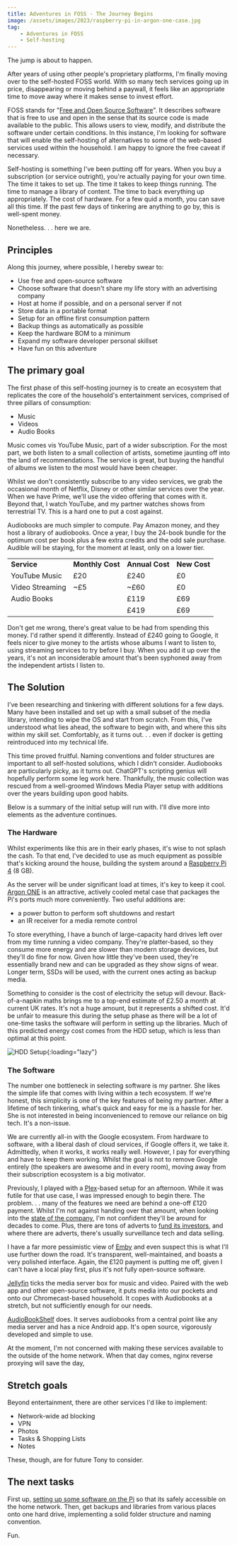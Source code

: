 ```yaml
---
title: Adventures in FOSS - The Journey Begins
image: /assets/images/2023/raspberry-pi-in-argon-one-case.jpg
tag:
    - Adventures in FOSS
    - Self-hosting
---
```


The jump is about to happen.

After years of using other people's proprietary platforms, I'm finally moving over to the self-hosted FOSS world. With so many tech services going up in price, disappearing or moving behind a paywall, it feels like an appropriate time to move away where it makes sense to invest effort.

FOSS stands for "[Free and Open Source Software](https://en.wikipedia.org/wiki/Free_and_open-source_software)". It describes software that is free to use and open in the sense that its source code is made available to the public. This allows users to view, modify, and distribute the software under certain conditions. In this instance, I'm looking for software that will enable the self-hosting of alternatives to some of the web-based services used within the household. I am happy to ignore the free caveat if necessary.

Self-hosting is something I've been putting off for years. When you buy a subscription (or service outright), you're actually paying for your own time. The time it takes to set up. The time it takes to keep things running. The time to manage a library of content. The time to back everything up appropriately. The cost of hardware. For a few quid a month, you can save all this time. If the past few days of tinkering are anything to go by, this is well-spent money.

Nonetheless. . . here we are.

## Principles

Along this journey, where possible, I hereby swear to:

* Use free and open-source software
* Choose software that doesn't share my life story with an advertising company
* Host at home if possible, and on a personal server if not
* Store data in a portable format
* Setup for an offline first consumption pattern
* Backup things as automatically as possible
* Keep the hardware BOM to a minimum
* Expand my software developer personal skillset
* Have fun on this adventure

## The primary goal

The first phase of this self-hosting journey is to create an ecosystem that replicates the core of the household's entertainment services, comprised of three pillars of consumption:

* Music
* Videos
* Audio Books

Music comes vis YouTube Music, part of a wider subscription. For the most part, we both listen to a small collection of artists, sometime jaunting off into the land of recommendations. The service is great, but buying the handful of albums we listen to the most would have been cheaper.

Whilst we don't consistently subscribe to any video services, we grab the occasional month of Netflix, Disney or other similar services over the year. When we have Prime, we'll use the video offering that comes with it. Beyond that, I watch YouTube, and my partner watches shows from terrestrial TV. This is a hard one to put a cost against.

Audiobooks are much simpler to compute. Pay Amazon money, and they host a library of audiobooks. Once a year, I buy the 24-book bundle for the optimum cost per book plus a few extra credits and the odd sale purchase. Audible will be staying, for the moment at least, only on a lower tier.

<table>
  <tr>
   <td><strong>Service</strong>
   </td>
   <td><strong>Monthly Cost</strong>
   </td>
   <td><strong>Annual Cost</strong>
   </td>
   <td><strong>New Cost</strong>
   </td>
  </tr>
  <tr>
   <td>YouTube Music
   </td>
   <td>£20
   </td>
   <td>£240
   </td>
   <td>£0
   </td>
  </tr>
  <tr>
   <td>Video Streaming
   </td>
   <td>~£5
   </td>
   <td>~£60
   </td>
   <td>£0
   </td>
  </tr>
  <tr>
   <td>Audio Books
   </td>
   <td>
   </td>
   <td>£119
   </td>
   <td>£69
   </td>
  </tr>
  <tr>
   <td>
   </td>
   <td>
   </td>
   <td>£419
   </td>
   <td>£69
   </td>
  </tr>
</table>

Don't get me wrong, there's great value to be had from spending this money. I'd rather spend it differently. Instead of £240 going to Google, it feels nicer to give money to the artists whose albums I want to listen to, using streaming services to try before I buy. When you add it up over the years, it's not an inconsiderable amount that's been syphoned away from the independent artists I listen to.

## The Solution

I've been researching and tinkering with different solutions for a few days. Many have been installed and set up with a small subset of the media library, intending to wipe the OS and start from scratch. From this, I've understood what lies ahead, the software to begin with, and where this sits within my skill set. Comfortably, as it turns out. . . even if docker is getting reintroduced into my technical life.

This time proved fruitful. Naming conventions and folder structures are important to all self-hosted solutions, which I didn't consider. Audiobooks are particularly picky, as it turns out. ChatGPT's scripting genius will hopefully perform some leg work here. Thankfully, the music collection was rescued from a well-groomed Windows Media Player setup with additions over the years building upon good habits.

Below is a summary of the initial setup will run with. I'll dive more into elements as the adventure continues.

### The Hardware

Whilst experiments like this are in their early phases, it's wise to not splash the cash. To that end, I've decided to use as much equipment as possible that's kicking around the house, building the system around a [Raspberry Pi 4](https://thepihut.com/products/raspberry-pi-4-model-b) (8 GB).

As the server will be under significant load at times, it's key to keep it cool. [Argon ONE](https://amzn.to/46xbrWA) is an attractive, actively cooled metal case that packages the Pi's ports much more conveniently. Two useful additions are:

* a power button to perform soft shutdowns and restart
* an IR receiver for a media remote control

To store everything, I have a bunch of large-capacity hard drives left over from my time running a video company. They're platter-based, so they consume more energy and are slower than modern storage devices, but they'll do fine for now. Given how little they've been used, they're essentially brand new and can be upgraded as they show signs of wear. Longer term, SSDs will be used, with the current ones acting as backup media.

Something to consider is the cost of electricity the setup will devour. Back-of-a-napkin maths brings me to a top-end estimate of £2.50 a month at current UK rates. It's not a huge amount, but it represents a shifted cost. It'd be unfair to measure this during the setup phase as there will be a lot of one-time tasks the software will perform in setting up the libraries. Much of this predicted energy cost comes from the HDD setup, which is less than optimal at this point.

![HDD Setup](/assets/images/2023/hdd-caddy.jpg "A photo of a hard drive bay"){:loading="lazy"}

### The Software

The number one bottleneck in selecting software is my partner. She likes the simple life that comes with living within a tech ecosystem. If we're honest, this simplicity is one of the key features of being my partner. After a lifetime of tech tinkering, what's quick and easy for me is a hassle for her. She is not interested in being inconvenienced to remove our reliance on big tech. It's a non-issue. 

We are currently all-in with the Google ecosystem. From hardware to software, with a liberal dash of cloud services, if Google offers it, we take it. Admittedly, when it works, it works really well. However, I pay for everything and have to keep them working. Whilst the goal is not to remove Google entirely (the speakers are awesome and in every room), moving away from their subscription ecosystem is a big motivator.

Previously, I played with a [Plex](https://www.plex.tv/)-based setup for an afternoon. While it was futile for that use case, I was impressed enough to begin there. The problem. . . many of the features we need are behind a one-off £120 payment. Whilst I'm not against handing over that amount, when looking into the [state of the company](https://techcrunch.com/2023/06/29/plex-layoffs-advertising-slowdown), I'm not confident they'll be around for decades to come. Plus, there are tons of adverts to [fund its investors](https://www.crunchbase.com/organization/plex), and where there are adverts, there's usually surveillance tech and data selling.

I have a far more pessimistic view of [Emby](https://emby.media/) and even suspect this is what I'll use further down the road. It's transparent, well-maintained, and boasts a very polished interface. Again, the £120 payment is putting me off, given I can't have a local play first, plus it's not fully open-source software.

[Jellyfin](https://jellyfin.org/) ticks the media server box for music and video. Paired with the web app and other open-source software, it puts media into our pockets and onto our Chromecast-based household. It copes with Audiobooks at a stretch, but not sufficiently enough for our needs.

[AudioBookShelf](https://www.audiobookshelf.org/) does. It serves audiobooks from a central point like any media server and has a nice Android app. It's open source, vigorously developed and simple to use.

At the moment, I'm not concerned with making these services available to the outside of the home network. When that day comes, nginx reverse proxying will save the day,

## Stretch goals

Beyond entertainment, there are other services I'd like to implement:

* Network-wide ad blocking
* VPN
* Photos
* Tasks & Shopping Lists
* Notes

These, though, are for future Tony to consider.

## The next tasks

First up, [setting up some software on the Pi](https://tonyedwardspz.co.uk/blog/pre-heating-the-pi/) so that its safely accessible on the home network. Then, get backups and libraries from various places onto one hard drive, implementing a solid folder structure and naming convention.

Fun.
